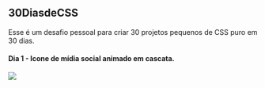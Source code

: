 ## 30DiasdeCSS

Esse é um desafio pessoal para criar 30 projetos pequenos de CSS puro em 30 dias.

#### Dia 1 - Icone de mídia social animado em cascata.
![](https://giphy.com/gifs/f4Nc2n9JrefGj53mHX)
